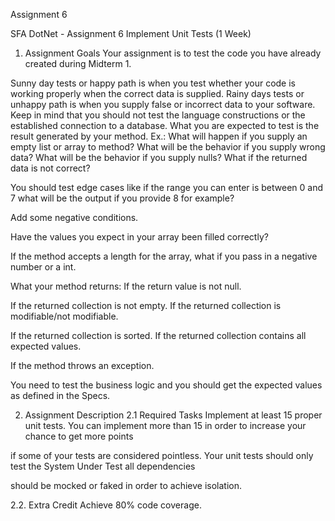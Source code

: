 Assignment 6

 
SFA DotNet - Assignment 6
Implement Unit Tests (1 Week)
1. Assignment Goals
Your assignment is to test the code you have already created during Midterm 1.

Sunny day tests or happy path is when you test whether your code is working properly when the correct data is supplied. Rainy days tests or unhappy path is when you supply false or incorrect data to your software. Keep in mind that you should not test the language constructions or the established connection to a database. What you are expected to test is the result generated by your method. Ex.: What will happen if you supply an empty list or array to method? What will be the behavior if you supply wrong data? What will be the behavior if you supply nulls? What if the returned data is not correct?

You should test edge cases like if the range you can enter is between 0 and 7 what will be the output if you provide 8 for example?

Add some negative conditions.

Have the values you expect in your array been filled correctly?

If the method accepts a length for the array, what if you pass in a negative number or a int.

What your method returns: If the return value is not null. 

If the returned collection is not empty. If the returned collection is modifiable/not modifiable. 

If the returned collection is sorted. If the returned collection contains all expected values. 

If the method throws an exception.

You need to test the business logic and you should get the expected values as defined in the Specs.

2. Assignment Description
2.1 Required Tasks
Implement at least 15 proper unit tests. You can implement more than 15 in order to increase your chance to get more points 

if some of your tests are considered pointless. Your unit tests should only test the System Under Test all dependencies 

should be mocked or faked in order to achieve isolation.

2.2. Extra Credit
Achieve 80% code coverage.
